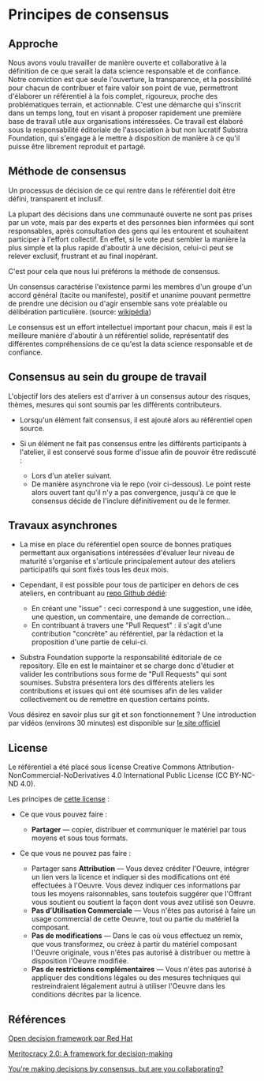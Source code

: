 # Principes de consensus

## Approche

Nous avons voulu travailler de manière ouverte et collaborative à la définition de ce que serait la data science responsable et de confiance. Notre conviction est que seule l'ouverture, la transparence, et la possibilité pour chacun de contribuer et faire valoir son point de vue, permettront d'élaborer un référentiel à la fois complet, rigoureux, proche des problématiques terrain, et actionnable. C'est une démarche qui s'inscrit dans un temps long, tout en visant à proposer rapidement une première base de travail utile aux organisations intéressées.
Ce travail est élaboré sous la responsabilité éditoriale de l'association à but non lucratif Substra Foundation, qui s'engage à le mettre à disposition de manière à ce qu'il puisse être librement reproduit et partagé.

## Méthode de consensus

Un processus de décision de ce qui rentre dans le référentiel doit être défini, transparent et inclusif.

La plupart des décisions dans une communauté ouverte ne sont pas prises par un vote, mais par des experts et des personnes bien informées qui sont responsables, après consultation des gens qui les entourent et souhaitent participer à l'effort collectif.
En effet, si le vote peut sembler la manière la plus simple et la plus rapide d'aboutir à une décision, celui-ci peut se relever exclusif, frustrant et au final inopérant.

C'est pour cela que nous lui préférons la méthode de consensus.

Un consensus caractérise l'existence parmi les membres d'un groupe d'un accord général (tacite ou manifeste), positif et unanime pouvant permettre de prendre une décision ou d'agir ensemble sans vote préalable ou délibération particulière. (source: [wikipédia](https://fr.wikipedia.org/wiki/Consensus))

Le consensus est un effort intellectuel important pour chacun, mais il est la meilleure manière d'aboutir à un référentiel solide, représentatif des différentes compréhensions de ce qu'est la data science responsable et de confiance.

## Consensus au sein du groupe de travail

L'objectif lors des ateliers est d'arriver à un consensus autour des risques, thèmes, mesures qui sont soumis par les différents contributeurs.

- Lorsqu'un élément fait consensus, il est ajouté alors au référentiel open source.

- Si un élément ne fait pas consensus entre les différents participants à l'atelier, il est conservé sous forme d'issue afin de pouvoir être rediscuté :
  - Lors d'un atelier suivant.
  - De manière asynchrone via le repo (voir ci-dessous).
Le point reste alors ouvert tant qu'il n'y a pas convergence, jusqu'à ce que le consensus décide de l'inclure définitivement ou de le fermer.

## Travaux asynchrones

- La mise en place du référentiel open source de bonnes pratiques permettant aux organisations intéressées d'évaluer leur niveau de maturité s'organise et s'articule principalement autour des ateliers participatifs qui sont fixés tous les deux mois.

- Cependant, il est possible pour tous de participer en dehors de ces ateliers, en contribuant au [repo Github dédié](https://github.com/SubstraFoundation/referentiel-ds-responsable-confiance):
  - En créant une "issue" : ceci correspond à une suggestion, une idée, une question, un commentaire, une demande de correction...
  - En contribuant à travers une "Pull Request" : il s'agit d'une contribution "concrète" au référentiel, par la rédaction et la proposition d'une partie de celui-ci.

- Substra Foundation supporte la responsabilité éditoriale de ce repository. Elle en est le maintainer et se charge donc d'étudier et valider les contributions sous forme de "Pull Requests" qui sont soumises.
Substra présentera lors des différents ateliers les contributions et issues qui ont été soumises afin de les valider collectivement ou de remettre en question certains points.

Vous désirez en savoir plus sur git et son fonctionnement ? Une introduction par vidéos (environs 30 minutes) est disponible sur [le site officiel](https://git-scm.com/videos)    

## License

Le référentiel a été placé sous license Creative Commons Attribution-NonCommercial-NoDerivatives 4.0 International Public License (CC BY-NC-ND 4.0).

Les principes de [cette license](https://creativecommons.org/licenses/by-nc-nd/4.0/deed.fr) :

- Ce que vous pouvez faire :
  - **Partager** — copier, distribuer et communiquer le matériel par tous moyens et sous tous formats.

- Ce que vous ne pouvez pas faire :
  - Partager sans **Attribution** — Vous devez créditer l'Oeuvre, intégrer un lien vers la licence et indiquer si des modifications ont été effectuées à l'Oeuvre. Vous devez indiquer ces informations par tous les moyens raisonnables, sans toutefois suggérer que l'Offrant vous soutient ou soutient la façon dont vous avez utilisé son Oeuvre.
  - **Pas d’Utilisation Commerciale** — Vous n'êtes pas autorisé à faire un usage commercial de cette Oeuvre, tout ou partie du matériel la composant.
  - **Pas de modifications** — Dans le cas où vous effectuez un remix, que vous transformez, ou créez à partir du matériel composant l'Oeuvre originale, vous n'êtes pas autorisé à distribuer ou mettre à disposition l'Oeuvre modifiée.
  - **Pas de restrictions complémentaires** — Vous n'êtes pas autorisé à appliquer des conditions légales ou des mesures techniques qui restreindraient légalement autrui à utiliser l'Oeuvre dans les conditions décrites par la licence.

## Références

[Open decision framework  par Red Hat](https://github.com/red-hat-people-team/open-decision-framework/blob/master/ODF-community.pdf)

[Meritocracy 2.0: A framework for decision-making](https://opensource.com/open-organization/16/6/presenting-framework-meritocracy)

[You're making decisions by consensus, but are you collaborating?](https://opensource.com/business/10/10/youre-making-decisions-consensus-are-you-collaborating)
